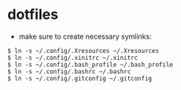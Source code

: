 # dotfiles

* make sure to create necessary symlinks:

```
$ ln -s ~/.config/.Xresources ~/.Xresources
$ ln -s ~/.config/.xinitrc ~/.xinitrc
$ ln -s ~/.config/.bash_profile ~/.bash_profile
$ ln -s ~/.config/.bashrc ~/.bashrc
$ ln -s ~/.config/.gitconfig ~/.gitconfig
```

